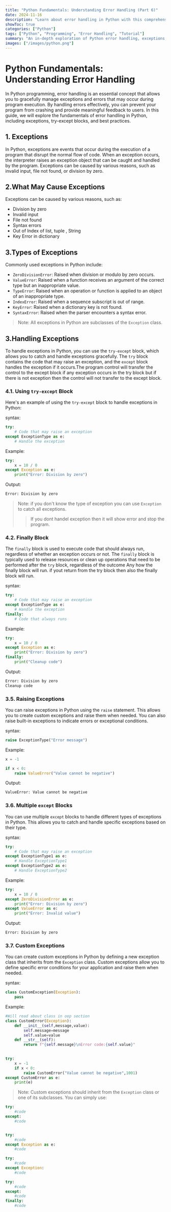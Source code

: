 ```yaml
---
title: "Python Fundamentals: Understanding Error Handling (Part 6)"
date: 2024-11-16
description: "Learn about error handling in Python with this comprehensive guide, part of our series on Python programming."
showToc: true
categories: ["Python"]
tags: ["Python", "Programming", "Error Handling", "Tutorial"]
summary: "An in-depth exploration of Python error handling, exceptions, and best practices."
images: ["/images/python.png"]
---
```


# Python Fundamentals: Understanding Error Handling
In Python programming, error handling is an essential concept that allows you to gracefully manage exceptions and errors that may occur during program execution. By handling errors effectively, you can prevent your program from crashing and provide meaningful feedback to users. In this guide, we will explore the fundamentals of error handling in Python, including exceptions, try-except blocks, and best practices.


## 1. Exceptions
In Python, exceptions are events that occur during the execution of a program that disrupt the normal flow of code. When an exception occurs, the interpreter raises an exception object that can be caught and handled by the program. Exceptions can be caused by various reasons, such as invalid input, file not found, or division by zero.

## 2.What May Cause Exceptions
Exceptions can be caused by various reasons, such as:
- Division by zero
- Invalid input
- File not found
- Syntax errors
- Out of Index of list, tuple , String 
- Key Error in dictionary


## 3.Types of Exceptions
Commonly used exceptions in Python include:
- `ZeroDivisionError`: Raised when division or modulo by zero occurs.
- `ValueError`: Raised when a function receives an argument of the correct type but an inappropriate value.
- `TypeError`: Raised when an operation or function is applied to an object of an inappropriate type.
- `IndexError`: Raised when a sequence subscript is out of range.
- `KeyError`: Raised when a dictionary key is not found.
- `SyntaxError`: Raised when the parser encounters a syntax error.
> Note: All exceptions in Python are subclasses of the `Exception` class.


## 3.Handling Exceptions
To handle exceptions in Python, you can use the `try-except` block, which allows you to catch and handle exceptions gracefully. The `try` block contains the code that may raise an exception, and the `except` block handles the exception if it occurs.The program control will transfer the control to the except block if any exception occurs in the try block but if there is not exception then the control will not transfer to the except block.

### 4.1. Using `try-except` Block
Here's an example of using the `try-except` block to handle exceptions in Python:

syntax:
```python
try:
    # Code that may raise an exception
except ExceptionType as e:
    # Handle the exception
```

Example:
```python
try:
    x = 10 / 0
except Exception as e:
    print("Error: Division by zero")
```

Output:
```bash
Error: Division by zero
```


> Note: if you don't know the type of exception you can use `Exception` to catch all exceptions.
>>If you dont handel exception then it will show error and stop the program.


### 4.2. Finally Block
The `finally` block is used to execute code that should always run, regardless of whether an exception occurs or not. The `finally` block is typically used to release resources or clean up operations that need to be performed after the `try` block, regardless of the outcome Any how the finally block will run. if yout return from the try block then also the finally block will run.

syntax:
```python
try:
    # Code that may raise an exception
except ExceptionType as e:
    # Handle the exception
finally:
    # Code that always runs
```

Example:
```python
try:
    x = 10 / 0
except Exception as e:
    print("Error: Division by zero")
finally:
    print("Cleanup code")
```

Output:
```bash
Error: Division by zero
Cleanup code
```


### 3.5. Raising Exceptions
You can raise exceptions in Python using the `raise` statement. This allows you to create custom exceptions and raise them when needed. You can also raise built-in exceptions to indicate errors or exceptional conditions.

syntax:
```python
raise ExceptionType("Error message")
```

Example:
```python
x = -1

if x < 0:
    raise ValueError("Value cannot be negative")
```

Output:
```bash
ValueError: Value cannot be negative
```

### 3.6. Multiple `except` Blocks
You can use multiple `except` blocks to handle different types of exceptions in Python. This allows you to catch and handle specific exceptions based on their type.

syntax:
```python
try:
    # Code that may raise an exception
except ExceptionType1 as e:
    # Handle ExceptionType1
except ExceptionType2 as e:
    # Handle ExceptionType2
```

Example:
```python
try:
    x = 10 / 0
except ZeroDivisionError as e:
    print("Error: Division by zero")
except ValueError as e:
    print("Error: Invalid value")
```

Output:
```bash
Error: Division by zero
```


### 3.7. Custom Exceptions
You can create custom exceptions in Python by defining a new exception class that inherits from the `Exception` class. Custom exceptions allow you to define specific error conditions for your application and raise them when needed.

syntax:
```python
class CustomException(Exception):
    pass
```

Example:
```python
#Will read about class in oop section
class CustomError(Exception):
    def __init__(self,message,value):
        self.message=message
        self.value=value
    def __str__(self):
        return f"{self.message}\nError code:{self.value}"
    

try:
    x = -1
    if x < 0:
        raise CustomError("Value cannot be negative",1001)
except CustomError as e:
    print(e)
```

> Note: Custom exceptions should inherit from the `Exception` class or one of its subclasses.
> You can simply use:
```python
try:
    #code
except:
    #code


try:
    #code
except Exception as e:
    #code

try:
    #code
except Exception:
    #code

try:
    #code
except:
    #code
finally:
    #code
```


